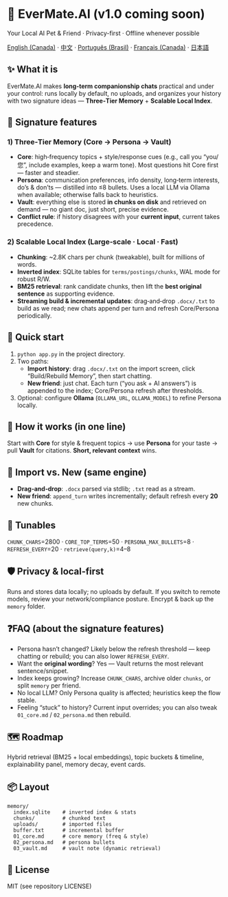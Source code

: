 # 🐾 EverMate.AI (v1.0 coming soon)
Your Local AI Pet & Friend · Privacy-first · Offline whenever possible

[English (Canada)](README.en-CA.md) · [中文](README.zh-CN.md) · [Português (Brasil)](README.pt-BR.md) · [Français (Canada)](README.fr-CA.md) · [日本語](README.ja-JP.md)

## ✨ What it is
EverMate.AI makes **long‑term companionship chats** practical and under your control: runs locally by default, no uploads, and organizes your history with two signature ideas — **Three‑Tier Memory** + **Scalable Local Index**.

## 🍱 Signature features
### 1) Three‑Tier Memory (Core → Persona → Vault)
- **Core**: high‑frequency topics + style/response cues (e.g., call you “you/您”, include examples, keep a warm tone). Most questions hit Core first — faster and steadier.  
- **Persona**: communication preferences, info density, long‑term interests, do’s & don’ts — distilled into ≤8 bullets. Uses a local LLM via Ollama when available; otherwise falls back to heuristics.  
- **Vault**: everything else is stored **in chunks on disk** and retrieved on demand — no giant doc, just short, precise evidence.  
- **Conflict rule**: if history disagrees with your **current input**, current takes precedence.

### 2) Scalable Local Index (Large‑scale · Local · Fast)
- **Chunking**: ~2.8K chars per chunk (tweakable), built for millions of words.  
- **Inverted index**: SQLite tables for `terms/postings/chunks`, WAL mode for robust R/W.  
- **BM25 retrieval**: rank candidate chunks, then lift the **best original sentence** as supporting evidence.  
- **Streaming build & incremental updates**: drag‑and‑drop `.docx/.txt` to build as we read; new chats append per turn and refresh Core/Persona periodically.

## 🚀 Quick start
1. `python app.py` in the project directory.  
2. Two paths:  
   - **Import history**: drag `.docx/.txt` on the import screen, click “Build/Rebuild Memory”, then start chatting.  
   - **New friend**: just chat. Each turn (“you ask + AI answers”) is appended to the index; Core/Persona refresh after thresholds.  
3. Optional: configure **Ollama** (`OLLAMA_URL`, `OLLAMA_MODEL`) to refine Persona locally.

## 💼 How it works (in one line)
Start with **Core** for style & frequent topics → use **Persona** for your taste → pull **Vault** for citations. **Short, relevant context** wins.

## 🧲 Import vs. New (same engine)
- **Drag‑and‑drop**: `.docx` parsed via stdlib; `.txt` read as a stream.  
- **New friend**: `append_turn` writes incrementally; default refresh every **20** new chunks.

## 🔧 Tunables
`CHUNK_CHARS`=2800 · `CORE_TOP_TERMS`=50 · `PERSONA_MAX_BULLETS`=8 · `REFRESH_EVERY`=20 · `retrieve(query,k)`=4–8

## 🛡️ Privacy & local‑first
Runs and stores data locally; no uploads by default. If you switch to remote models, review your network/compliance posture. Encrypt & back up the `memory` folder.

## ❓FAQ (about the signature features)
- Persona hasn’t changed? Likely below the refresh threshold — keep chatting or rebuild; you can also lower `REFRESH_EVERY`.  
- Want the **original wording**? Yes — Vault returns the most relevant sentence/snippet.  
- Index keeps growing? Increase `CHUNK_CHARS`, archive older `chunks`, or split `memory` per friend.  
- No local LLM? Only Persona quality is affected; heuristics keep the flow stable.  
- Feeling “stuck” to history? Current input overrides; you can also tweak `01_core.md` / `02_persona.md` then rebuild.

## 🗺️ Roadmap
Hybrid retrieval (BM25 + local embeddings), topic buckets & timeline, explainability panel, memory decay, event cards.

## 📦 Layout
```
memory/
  index.sqlite    # inverted index & stats
  chunks/         # chunked text
  uploads/        # imported files
  buffer.txt      # incremental buffer
  01_core.md      # core memory (freq & style)
  02_persona.md   # persona bullets
  03_vault.md     # vault note (dynamic retrieval)
```

## 📜 License
MIT (see repository LICENSE)
